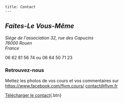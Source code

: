 	title: Contact
	---
<address>
	<p>
		<h2>Faites-Le Vous-Même</h2>
		Siège de l'association
		32, rue des Capucins<br>
		76000 Rouen<br>
		France
	</p>
</address>

06 62 81 56 74 ou
06 64 50 71 23
### Retrouvez-nous
Mettez les photos de vos cours et vos commentaires sur https://www.facebook.com/flvm.cours/
<contact@flvm.fr>

[Télécharger le contact](content/documents/FLVM.vcf){.btn}